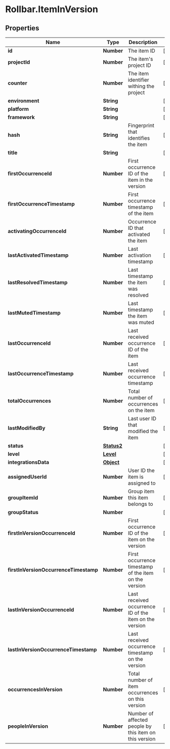 # Rollbar.ItemInVersion

## Properties

Name | Type | Description | Notes
------------ | ------------- | ------------- | -------------
**id** | **Number** | The item ID | [optional] 
**projectId** | **Number** | The item&#39;s project ID | [optional] 
**counter** | **Number** | The item identifier withing the project | [optional] 
**environment** | **String** |  | [optional] 
**platform** | **String** |  | [optional] 
**framework** | **String** |  | [optional] 
**hash** | **String** | Fingerprint that identifies the item | [optional] 
**title** | **String** |  | [optional] 
**firstOccurrenceId** | **Number** | First occurrence ID of the item in the version | [optional] 
**firstOccurrenceTimestamp** | **Number** | First occurrence timestamp of the item | [optional] 
**activatingOccurrenceId** | **Number** | Occurrence ID that activated the item | [optional] 
**lastActivatedTimestamp** | **Number** | Last activation timestamp | [optional] 
**lastResolvedTimestamp** | **Number** | Last timestamp the item was resolved | [optional] 
**lastMutedTimestamp** | **Number** | Last timestamp the item was muted | [optional] 
**lastOccurrenceId** | **Number** | Last received occurrence ID of the item | [optional] 
**lastOccurrenceTimestamp** | **Number** | Last received occurrence timestamp | [optional] 
**totalOccurrences** | **Number** | Total number of occurrences on the item | [optional] 
**lastModifiedBy** | **String** | Last user ID that modified the item | [optional] 
**status** | [**Status2**](Status2.md) |  | [optional] 
**level** | [**Level**](Level.md) |  | [optional] 
**integrationsData** | [**Object**](.md) |  | [optional] 
**assignedUserId** | **Number** | User ID the item is assigned to | [optional] 
**groupItemId** | **Number** | Group item this item belongs to | [optional] 
**groupStatus** | **Number** |  | [optional] 
**firstInVersionOccurrenceId** | **Number** | First occurrence ID of the item on the version | [optional] 
**firstInVersionOccurrenceTimestamp** | **Number** | First occurrence timestamp of the item on the version | [optional] 
**lastInVersionOccurrenceId** | **Number** | Last received occurrence ID of the item on the version | [optional] 
**lastInVersionOccurrenceTimestamp** | **Number** | Last received occurrence timestamp on the version | [optional] 
**occurrencesInVersion** | **Number** | Total number of item occurrences on this version | [optional] 
**peopleInVersion** | **Number** | Number of affected people by this item on this version | [optional] 


